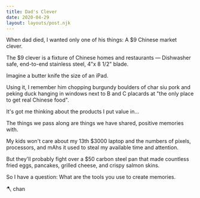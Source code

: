 ```yaml
---
title: Dad's Clever
date: 2020-04-29
layout: layouts/post.njk
---
```


When dad died, I wanted only one of his things:
A \$9 Chinese market clever.

The \$9 clever is a fixture of Chinese homes and restaurants —
Dishwasher safe, end-to-end stainless steel, 4"x 8 1/2" blade.

Imagine a butter knife the size of an iPad.

Using it, I remember him chopping burgundy boulders of char siu pork and peking duck hanging in windows next to B and C placards at "the only place to get real Chinese food".

It's got me thinking about the products I put value in…

The things we pass along are things we have shared, positive memories with.

My kids won't care about my 13th \$3000 laptop and the numbers of pixels, processors, and mAhs it used to steal my available time and attention.

But they'll probably fight over a \$50 carbon steel pan that made countless fried eggs, pancakes, grilled cheese, and crispy salmon skins.

So I have a question:
What are the tools you use to create memories.

🪓 chan

